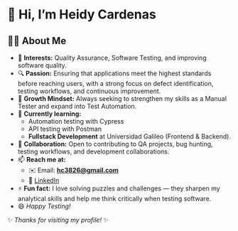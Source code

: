 # 👋 Hi, I’m Heidy Cardenas  

## 👩‍💻 About Me  
- 👀 **Interests:** Quality Assurance, Software Testing, and improving software quality.  
- 🔍 **Passion:** Ensuring that applications meet the highest standards before reaching users, with a strong focus on defect identification, testing workflows, and continuous improvement.  
- 🚀 **Growth Mindset:** Always seeking to strengthen my skills as a Manual Tester and expand into Test Automation.  
- 🌱 **Currently learning:**  
  - Automation testing with Cypress 
  - API testing with Postman 
  - **Fullstack Development** at Universidad Galileo (Frontend & Backend).  
- 💞️ **Collaboration:** Open to contributing to QA projects, bug hunting, testing workflows, and development collaborations.  
- 📫 **Reach me at:**  
  - ✉️ Email: **hc3826@gmail.com**  
  - 🔗 [LinkedIn](https://www.linkedin.com/in/heidy-cardenas)  
- ⚡ **Fun fact:** I love solving puzzles and challenges — they sharpen my analytical skills and help me think critically when testing software.  
- 😄 *Happy Testing!*  


✨ *Thanks for visiting my profile!* ✨  




<!---
Hyasmin96/Hyasmin96 is a ✨ special ✨ repository because its `README.md` (this file) appears on your GitHub profile.
You can click the Preview link to take a look at your changes.
--->
